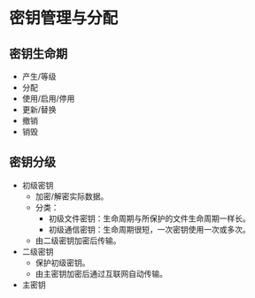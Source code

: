 # 密钥管理与分配

## 密钥生命期
- 产生/等级
- 分配
- 使用/启用/停用
- 更新/替换
- 撤销
- 销毁

## 密钥分级
- 初级密钥
    - 加密/解密实际数据。
    - 分类：
        - 初级文件密钥：生命周期与所保护的文件生命周期一样长。
        - 初级通信密钥：生命周期很短，一次密钥使用一次或多次。
    - 由二级密钥加密后传输。
- 二级密钥
    - 保护初级密钥。
    - 由主密钥加密后通过互联网自动传输。
- 主密钥
